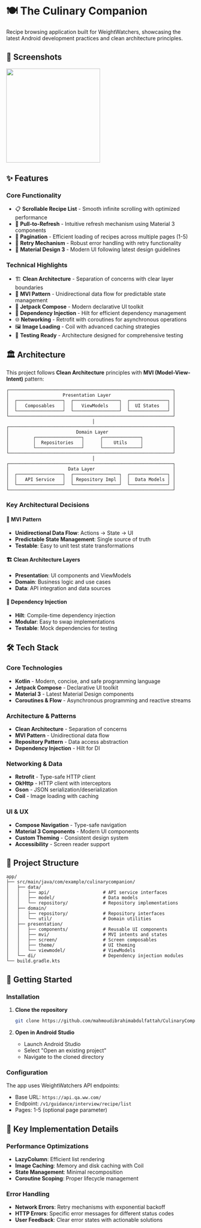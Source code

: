 # 🍽️ The Culinary Companion

Recipe browsing application built for WeightWatchers, showcasing the latest Android development practices and clean architecture principles.

## 📱 Screenshots
<img src="https://drive.google.com/thumbnail?id=1TbacdS7vuRg_PyqrF20hBuiAUN7l-HS7&sz=w400" width="250"/>


## ✨ Features

### Core Functionality
- 📋 **Scrollable Recipe List** - Smooth infinite scrolling with optimized performance
- 🔄 **Pull-to-Refresh** - Intuitive refresh mechanism using Material 3 components
- 📄 **Pagination** - Efficient loading of recipes across multiple pages (1-5)
- 🔁 **Retry Mechanism** - Robust error handling with retry functionality
- 🎨 **Material Design 3** - Modern UI following latest design guidelines

### Technical Highlights
- 🏗️ **Clean Architecture** - Separation of concerns with clear layer boundaries
- 🔄 **MVI Pattern** - Unidirectional data flow for predictable state management
- 🚀 **Jetpack Compose** - Modern declarative UI toolkit
- 💉 **Dependency Injection** - Hilt for efficient dependency management
- 🌐 **Networking** - Retrofit with coroutines for asynchronous operations
- 🖼️ **Image Loading** - Coil with advanced caching strategies
- 🧪 **Testing Ready** - Architecture designed for comprehensive testing

## 🏛️ Architecture

This project follows **Clean Architecture** principles with **MVI (Model-View-Intent)** pattern:

```
┌─────────────────────────────────────────────────────────────┐
│                    Presentation Layer                       │
│  ┌─────────────────┐  ┌─────────────────┐  ┌──────────────┐ │
│  │   Composables   │  │   ViewModels    │  │  UI States   │ │
│  └─────────────────┘  └─────────────────┘  └──────────────┘ │
└─────────────────────────────────────────────────────────────┘
                                │
┌─────────────────────────────────────────────────────────────┐
│                         Domain Layer                        │
│         ┌─────────────────┐      ┌──────────────┐           │
│         │  Repositories   │      │    Utils     │           │
│         └─────────────────┘      └──────────────┘           │
└─────────────────────────────────────────────────────────────┘
                                │
┌─────────────────────────────────────────────────────────────┐
│                      Data Layer                             │
│  ┌─────────────────┐  ┌─────────────────┐  ┌──────────────┐ │
│  │   API Service   │  │ Repository Impl │  │  Data Models │ │
│  └─────────────────┘  └─────────────────┘  └──────────────┘ │
└─────────────────────────────────────────────────────────────┘
```

### Key Architectural Decisions

#### 🎯 **MVI Pattern**
- **Unidirectional Data Flow**: Actions → State → UI
- **Predictable State Management**: Single source of truth
- **Testable**: Easy to unit test state transformations

#### 🏗️ **Clean Architecture Layers**
- **Presentation**: UI components and ViewModels
- **Domain**: Business logic and use cases
- **Data**: API integration and data sources

#### 💉 **Dependency Injection**
- **Hilt**: Compile-time dependency injection
- **Modular**: Easy to swap implementations
- **Testable**: Mock dependencies for testing

## 🛠️ Tech Stack

### Core Technologies
- **Kotlin** - Modern, concise, and safe programming language
- **Jetpack Compose** - Declarative UI toolkit
- **Material 3** - Latest Material Design components
- **Coroutines & Flow** - Asynchronous programming and reactive streams

### Architecture & Patterns
- **Clean Architecture** - Separation of concerns
- **MVI Pattern** - Unidirectional data flow
- **Repository Pattern** - Data access abstraction
- **Dependency Injection** - Hilt for DI

### Networking & Data
- **Retrofit** - Type-safe HTTP client
- **OkHttp** - HTTP client with interceptors
- **Gson** - JSON serialization/deserialization
- **Coil** - Image loading with caching

### UI & UX
- **Compose Navigation** - Type-safe navigation
- **Material 3 Components** - Modern UI components
- **Custom Theming** - Consistent design system
- **Accessibility** - Screen reader support

## 📁 Project Structure

```
app/
├── src/main/java/com/example/culinarycompanion/
│   ├── data/
│   │   ├── api/                    # API service interfaces
│   │   ├── model/                  # Data models
│   │   └── repository/             # Repository implementations
│   ├── domain/
│   │   ├── repository/             # Repository interfaces
│   │   └── util/                   # Domain utilities
│   ├── presentation/
│   │   ├── components/             # Reusable UI components
│   │   ├── mvi/                    # MVI intents and states
│   │   ├── screen/                 # Screen composables
│   │   ├── theme/                  # UI theming
│   │   └── viewmodel/              # ViewModels
│   └── di/                         # Dependency injection modules
└── build.gradle.kts
```

## 🚀 Getting Started

### Installation

1. **Clone the repository**
   ```bash
   git clone https://github.com/mahmoudibrahimabdulfattah/CulinaryCompanion.git
   ```

2. **Open in Android Studio**
   - Launch Android Studio
   - Select "Open an existing project"
   - Navigate to the cloned directory

### Configuration

The app uses WeightWatchers API endpoints:
- Base URL: `https://api.qa.ww.com/`
- Endpoint: `/v1/guidance/interview/recipe/list`
- Pages: 1-5 (optional page parameter)

## 🔧 Key Implementation Details

### Performance Optimizations
- **LazyColumn**: Efficient list rendering
- **Image Caching**: Memory and disk caching with Coil
- **State Management**: Minimal recomposition
- **Coroutine Scoping**: Proper lifecycle management

### Error Handling
- **Network Errors**: Retry mechanisms with exponential backoff
- **HTTP Errors**: Specific error messages for different status codes
- **User Feedback**: Clear error states with actionable solutions

